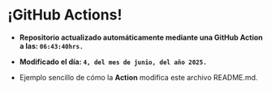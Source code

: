 # ¡GitHub Actions!
* **Repositorio actualizado automáticamente mediante una GitHub Action a las: `06:43:40hrs.`**
* **Modificado el día: `4, del mes de junio, del año 2025.`**

* Ejemplo sencillo de cómo la **Action** modifica este archivo README.md.
